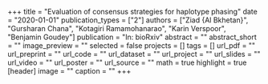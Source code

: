 +++
title = "Evaluation of consensus strategies for haplotype phasing"
date = "2020-01-01"
publication_types = ["2"]
authors = ["Ziad {Al Bkhetan}", "Gursharan Chana", "Kotagiri Ramamohanarao", "Karin Verspoor", "Benjamin Goudey"]
publication = "In: bioRxiv"
abstract = ""
abstract_short = ""
image_preview = ""
selected = false
projects = []
tags = []
url_pdf = ""
url_preprint = ""
url_code = ""
url_dataset = ""
url_project = ""
url_slides = ""
url_video = ""
url_poster = ""
url_source = ""
math = true
highlight = true
[header]
image = ""
caption = ""
+++
